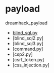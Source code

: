 # payload
dreamhack_payload
* [blind_sql.py](https://github.com/LILILI11/payload/blob/main/blind_sql.py)
* [blind_sql2.py]
* [blind_sql3.py]
* [command.py]
* [csp2.py]
* [csrf_token.py]
* [css_injection.py]
